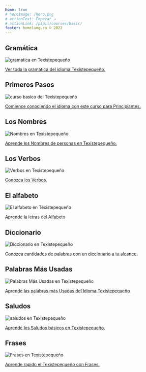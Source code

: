 ```yaml
---
home: true
# heroImage: /hero.png
# actionText: Empezar →
# actionLink: /pipil/courses/basic/
footer: homelang.co © 2022  
---
```


<div class="features">
  <div class="feature">
    <h2>Gramática </h2>
    <img src="/home/grammar.jpg" alt="gramatica en Texistepequeño">
    <p><a href="/mx/texistepequeno/grammar/guide/">Ver toda la gramática del idioma Texistepequeño.</a></p>
  </div>
  <div class="feature">
    <h2>Primeros Pasos</h2>
    <img src="/home/courses.jpg" alt="curso basico del Texistepequeño">
    <p><a href="/mx/texistepequeno/courses/basic/">Comience conociendo el idioma con este curso para Principiantes.</a></p>
  </div>
  <div class="feature">
    <h2>Los Nombres</h2>
    <img src="/home/people.jpg" alt="Nombres en Texistepequeño">
    <p><a href="/mx/texistepequeno/vocabulary/people/">Aprende los Nombres de personas en Texistepequeño.</a></p>
  </div>
   <div class="feature">
    <h2>Los Verbos </h2>
    <img src="/home/verbs.png" alt="Verbos en Texistepequeño">
    <p><a href="/mx/texistepequeno/grammar/verbs/">Conozca los Verbos.</a></p>
  </div>
  <div class="feature">
    <h2>El alfabeto</h2>
    <img src="/home/alphabet.jpg" alt="El alfabeto en Texistepequeño">
    <p><a href="/mx/texistepequeno/grammar/alphabet/">Aprende la letras del Alfabeto</a></p>
  </div>
     <div class="feature">
    <h2>Diccionario</h2>
    <img src="/home/dictionary.jpg" alt="Diccionario en Texistepequeño">
    <p><a href="/mx/texistepequeno/dictionary/">Conozca cantidades de palabras con un diccionario a tu alcance.</a></p>
  </div>
  <div class="feature">
    <h2>Palabras Más Usadas</h2>
    <img src="/home/more_used.jpg" alt="Palabras Más Usadas en Texistepequeño">
    <p><a href="/mx/texistepequeno/vocabulary/more_used/">Aprende las palabras más Usadas del Idioma Texistepequeño</a></p>
  </div>
    <div class="feature">
    <h2>Saludos</h2>
    <img src="/home/greetings.jpg" alt="saludos en Texistepequeño">
    <p><a href="/mx/texistepequeno/vocabulary/greetings/">Aprende los Saludos básicos en Texistepequeño.</a></p>
  </div>
   <div class="feature">
    <h2>Frases</h2>
    <img src="/home/phrases.jpg" alt="Frases en Texistepequeño">
    <p><a href="/mx/texistepequeno/vocabulary/phrases/">Aprende rapido el Texistepequeño con Frases.</a></p>
  </div>
</div>

<!-- <counter/> -->